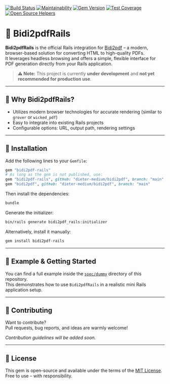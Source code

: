 [![Build Status](https://github.com/dieter-medium/bidi2pdf-rails/actions/workflows/ruby.yml/badge.svg)](https://github.com/dieter-medium/bidi2pdf-rails/blob/main/.github/workflows/ruby.yml)
[![Maintainability](https://api.codeclimate.com/v1/badges/6425d9893aa3a9ca243e/maintainability)](https://codeclimate.com/github/dieter-medium/bidi2pdf-rails/maintainability)
[![Gem Version](https://badge.fury.io/rb/bidi2pdf-rails.svg)](https://badge.fury.io/rb/bidi2pdf-rails)
[![Test Coverage](https://api.codeclimate.com/v1/badges/6425d9893aa3a9ca243e/test_coverage)](https://codeclimate.com/github/dieter-medium/bidi2pdf-rails/test_coverage)
[![Open Source Helpers](https://www.codetriage.com/dieter-medium/bidi2pdf-rails/badges/users.svg)](https://www.codetriage.com/dieter-medium/bidi2pdf-rails)


# 📄 Bidi2pdfRails

**Bidi2pdfRails** is the official Rails integration for [Bidi2pdf](https://github.com/dieter-medium/bidi2pdf) – a modern, browser-based solution for converting HTML to high-quality PDFs.  
It leverages headless browsing and offers a simple, flexible interface for PDF generation directly from your Rails application.

> **⚠️ Note:** This project is currently **under development** and **not yet recommended for production use**.

---

## 🚀 Why Bidi2pdfRails?

- Utilizes modern browser technologies for accurate rendering (similar to `grover` or `wicked_pdf`)
- Easy to integrate into existing Rails projects
- Configurable options: URL, output path, rendering settings

---

## 🔧 Installation

Add the following lines to your `Gemfile`:

```ruby
gem "bidi2pdf-rails"
# As long as the gem is not published, use:
gem "bidi2pdf-rails", github: "dieter-medium/bidi2pdf", branch: "main"
gem "bidi2pdf", github: "dieter-medium/bidi2pdf", branch: "main"
```

Then install the dependencies:

```bash
bundle
```

Generate the initializer:

```bash
bin/rails generate bidi2pdf_rails:initializer
```

Alternatively, install it manually:

```bash
gem install bidi2pdf-rails
```

---

## 🧪 Example & Getting Started

You can find a full example inside the [`spec/dummy`](spec/dummy) directory of this repository.  
This demonstrates how to use `Bidi2pdfRails` in a realistic mini Rails application setup.

---

## 🙌 Contributing

Want to contribute?  
Pull requests, bug reports, and ideas are warmly welcome!

*Contribution guidelines will be added soon.*

---

## 📄 License

This gem is open-source and available under the terms of the [MIT License](https://opensource.org/licenses/MIT).  
Free to use – with responsibility.
